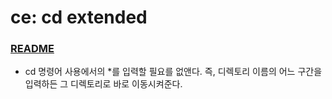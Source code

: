 # ce: cd extended
### [README](https://github.com/furthermares/KPU-UNIX-T3/blob/main/%EC%9C%A0%EA%B8%B0-3%EC%B0%A8%EA%B3%BC%EC%A0%9C-%EC%A0%84%EC%83%81%EB%AF%BC.pptx)

- cd 명령어 사용에서의 *를 입력할 필요를 없앤다. 즉, 디렉토리 이름의 어느 구간을 입력하든 그 디렉토리로 바로 이동시켜준다.
